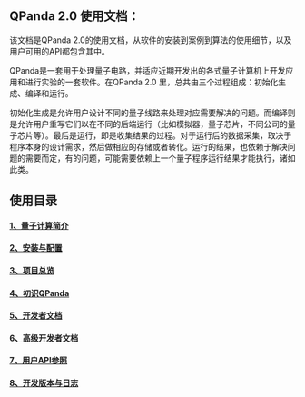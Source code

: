 ## QPanda 2.0 使用文档：

该文档是QPanda 2.0的使用文档，从软件的安装到案例到算法的使用细节，以及用户可用的API都包含其中。

QPanda是一套用于处理量子电路，并适应近期开发出的各式量子计算机上开发应用和进行实验的一套软件。在QPanda 2.0 里，总共由三个过程组成：初始化生成、编译和运行。

初始化生成是允许用户设计不同的量子线路来处理对应需要解决的问题。而编译则是允许用户重写它们以在不同的后端运行（比如模拟器，量子芯片，不同公司的量子芯片等）。最后是运行，即是收集结果的过程。对于运行后的数据采集，取决于程序本身的设计需求，然后做相应的存储或者转化。运行的结果，也依赖于解决问题的需要而定，有的问题，可能需要依赖上一个量子程序运行结果才能执行，诸如此类。

## 使用目录

#### [1、量子计算简介](./Doc/0.Quantum_Computing.md)

#### [2、安装与配置](./Doc/1.Installation.md)
#### [3、项目总览](./Doc/3.Overview.md)
#### [4、初识QPanda](./Doc/2.Hello_QPanda.md)

#### [5、开发者文档](./Doc/4.Developer_Documentation.md)
#### [6、高级开发者文档](./Doc/5.Advanced_Developer_Documentation.md)
#### [7、用户API参照](./Doc/6.API_References.md)
#### [8、开发版本与日志](./Doc/7.Version_and_Log.md)
